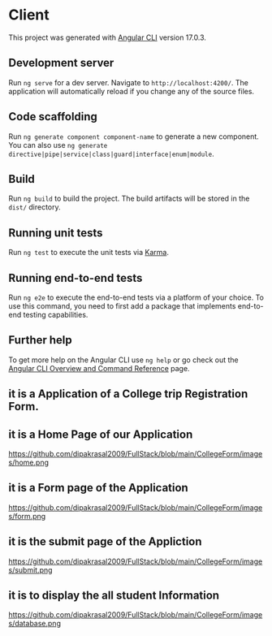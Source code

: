 # Client

This project was generated with [Angular CLI](https://github.com/angular/angular-cli) version 17.0.3.

## Development server

Run `ng serve` for a dev server. Navigate to `http://localhost:4200/`. The application will automatically reload if you change any of the source files.

## Code scaffolding

Run `ng generate component component-name` to generate a new component. You can also use `ng generate directive|pipe|service|class|guard|interface|enum|module`.

## Build

Run `ng build` to build the project. The build artifacts will be stored in the `dist/` directory.

## Running unit tests

Run `ng test` to execute the unit tests via [Karma](https://karma-runner.github.io).

## Running end-to-end tests

Run `ng e2e` to execute the end-to-end tests via a platform of your choice. To use this command, you need to first add a package that implements end-to-end testing capabilities.

## Further help

To get more help on the Angular CLI use `ng help` or go check out the [Angular CLI Overview and Command Reference](https://angular.io/cli) page.



## it is a Application of a College trip Registration Form.


## it is a Home Page of our Application
https://github.com/dipakrasal2009/FullStack/blob/main/CollegeForm/images/home.png


## it is a Form page of the Application
https://github.com/dipakrasal2009/FullStack/blob/main/CollegeForm/images/form.png


## it is the submit page of the Appliction
https://github.com/dipakrasal2009/FullStack/blob/main/CollegeForm/images/submit.png


## it is to display the all student Information
https://github.com/dipakrasal2009/FullStack/blob/main/CollegeForm/images/database.png




